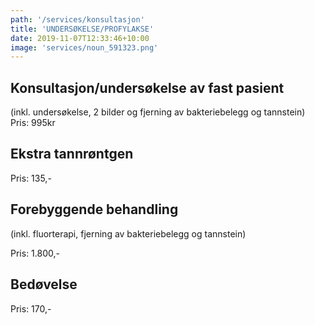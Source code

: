 ```yaml
---
path: '/services/konsultasjon'
title: 'UNDERSØKELSE/PROFYLAKSE'
date: 2019-11-07T12:33:46+10:00
image: 'services/noun_591323.png'
---
```

## Konsultasjon/undersøkelse av fast pasient

(inkl. undersøkelse, 2 bilder og fjerning av bakteriebelegg og tannstein)
Pris: 995kr

## Ekstra tannrøntgen

Pris: 135,-

## Forebyggende behandling

(inkl. fluorterapi, fjerning av bakteriebelegg og tannstein)

Pris: 1.800,-

## Bedøvelse

Pris: 170,-
